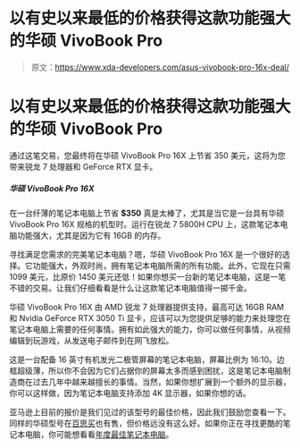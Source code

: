 # 以有史以来最低的价格获得这款功能强大的华硕 VivoBook Pro

> 原文：<https://www.xda-developers.com/asus-vivobook-pro-16x-deal/>

# 以有史以来最低的价格获得这款功能强大的华硕 VivoBook Pro

通过这笔交易，您最终将在华硕 VivoBook Pro 16X 上节省 350 美元，这将为您带来锐龙 7 处理器和 GeForce RTX 显卡。

##### 华硕 VivoBook Pro 16X

在一台纤薄的笔记本电脑上节省 **$350** 真是太棒了，尤其是当它是一台具有华硕 VivoBook Pro 16X 规格的机型时。运行在锐龙 7 5800H CPU 上，这款笔记本电脑功能强大，尤其是因为它有 16GB 的内存。

寻找满足您需求的完美笔记本电脑？嗯，华硕 VivoBook Pro 16X 是一个很好的选择。它功能强大，外观时尚，拥有笔记本电脑所需的所有功能。此外，它现在只需 1099 美元，比原价 1450 美元还低！如果你想买一台新的笔记本电脑，这是一笔不错的交易。让我们仔细看看是什么让这款笔记本电脑值得一掷千金。

华硕 VivoBook Pro 16X 由 AMD 锐龙 7 处理器提供支持，最高可达 16GB RAM 和 Nvidia GeForce RTX 3050 Ti 显卡，应该可以为您提供足够的能力来处理您在笔记本电脑上需要的任何事情。拥有如此强大的能力，你可以做任何事情，从视频编辑到玩游戏，从发送电子邮件到在网飞放松。

这是一台配备 16 英寸有机发光二极管屏幕的笔记本电脑，屏幕比例为 16:10。边框超级薄，所以你不会因为它们占据你的屏幕太多而感到困扰，这是笔记本电脑制造商在过去几年中越来越擅长的事情。当然，如果你想扩展到一个额外的显示器，你可以这样做，因为笔记本电脑支持添加 4K 显示器，如果你想的话。

亚马逊上目前的报价是我们见过的该型号的最佳价格，因此我们鼓励您查看一下。同样的华硕型号在[百思买](https://shop-links.co/link/?exclusive=1&publisher_slug=xda&article_name=Get+this+powerful+Asus+VivoBook+Pro+for+its+lowest+price+ever&article_url=https%3A%2F%2Fwww.xda-developers.com%2Fasus-vivobook-pro-16x-deal%2F&u1=UUxdaUeUpU1001670&url=https%3A%2F%2Fwww.bestbuy.com%2Fsite%2Fasus-vivobook-pro-16x-m7600-16-laptop-amd-ryzen-7-16-gb-memory-nvidia-geforce-rtx-3050-ti-1-tb-black-earl-gray%2F6486648.p%3FskuId%3D6486648)也有售，但价格远没有这么好。如果你正在寻找更酷的笔记本电脑，你可能想看看[年度最佳笔记本电脑](https://www.xda-developers.com/best-laptops/)。